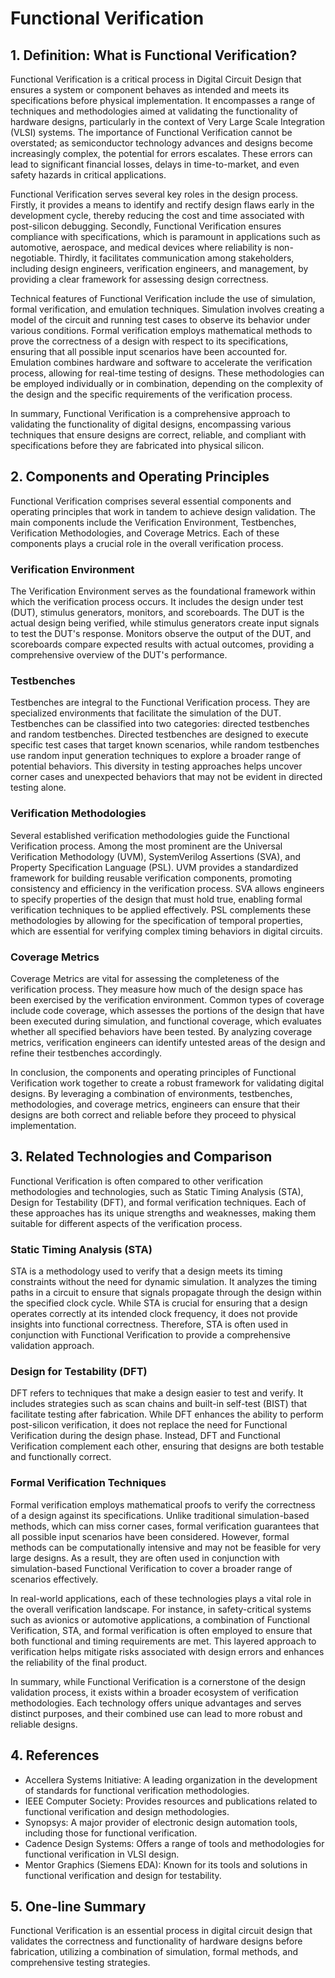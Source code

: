 # Functional Verification

## 1. Definition: What is **Functional Verification**?
Functional Verification is a critical process in Digital Circuit Design that ensures a system or component behaves as intended and meets its specifications before physical implementation. It encompasses a range of techniques and methodologies aimed at validating the functionality of hardware designs, particularly in the context of Very Large Scale Integration (VLSI) systems. The importance of Functional Verification cannot be overstated; as semiconductor technology advances and designs become increasingly complex, the potential for errors escalates. These errors can lead to significant financial losses, delays in time-to-market, and even safety hazards in critical applications.

Functional Verification serves several key roles in the design process. Firstly, it provides a means to identify and rectify design flaws early in the development cycle, thereby reducing the cost and time associated with post-silicon debugging. Secondly, Functional Verification ensures compliance with specifications, which is paramount in applications such as automotive, aerospace, and medical devices where reliability is non-negotiable. Thirdly, it facilitates communication among stakeholders, including design engineers, verification engineers, and management, by providing a clear framework for assessing design correctness.

Technical features of Functional Verification include the use of simulation, formal verification, and emulation techniques. Simulation involves creating a model of the circuit and running test cases to observe its behavior under various conditions. Formal verification employs mathematical methods to prove the correctness of a design with respect to its specifications, ensuring that all possible input scenarios have been accounted for. Emulation combines hardware and software to accelerate the verification process, allowing for real-time testing of designs. These methodologies can be employed individually or in combination, depending on the complexity of the design and the specific requirements of the verification process.

In summary, Functional Verification is a comprehensive approach to validating the functionality of digital designs, encompassing various techniques that ensure designs are correct, reliable, and compliant with specifications before they are fabricated into physical silicon.

## 2. Components and Operating Principles
Functional Verification comprises several essential components and operating principles that work in tandem to achieve design validation. The main components include the Verification Environment, Testbenches, Verification Methodologies, and Coverage Metrics. Each of these components plays a crucial role in the overall verification process.

### Verification Environment
The Verification Environment serves as the foundational framework within which the verification process occurs. It includes the design under test (DUT), stimulus generators, monitors, and scoreboards. The DUT is the actual design being verified, while stimulus generators create input signals to test the DUT's response. Monitors observe the output of the DUT, and scoreboards compare expected results with actual outcomes, providing a comprehensive overview of the DUT's performance.

### Testbenches
Testbenches are integral to the Functional Verification process. They are specialized environments that facilitate the simulation of the DUT. Testbenches can be classified into two categories: directed testbenches and random testbenches. Directed testbenches are designed to execute specific test cases that target known scenarios, while random testbenches use random input generation techniques to explore a broader range of potential behaviors. This diversity in testing approaches helps uncover corner cases and unexpected behaviors that may not be evident in directed testing alone.

### Verification Methodologies
Several established verification methodologies guide the Functional Verification process. Among the most prominent are the Universal Verification Methodology (UVM), SystemVerilog Assertions (SVA), and Property Specification Language (PSL). UVM provides a standardized framework for building reusable verification components, promoting consistency and efficiency in the verification process. SVA allows engineers to specify properties of the design that must hold true, enabling formal verification techniques to be applied effectively. PSL complements these methodologies by allowing for the specification of temporal properties, which are essential for verifying complex timing behaviors in digital circuits.

### Coverage Metrics
Coverage Metrics are vital for assessing the completeness of the verification process. They measure how much of the design space has been exercised by the verification environment. Common types of coverage include code coverage, which assesses the portions of the design that have been executed during simulation, and functional coverage, which evaluates whether all specified behaviors have been tested. By analyzing coverage metrics, verification engineers can identify untested areas of the design and refine their testbenches accordingly.

In conclusion, the components and operating principles of Functional Verification work together to create a robust framework for validating digital designs. By leveraging a combination of environments, testbenches, methodologies, and coverage metrics, engineers can ensure that their designs are both correct and reliable before they proceed to physical implementation.

## 3. Related Technologies and Comparison
Functional Verification is often compared to other verification methodologies and technologies, such as Static Timing Analysis (STA), Design for Testability (DFT), and formal verification techniques. Each of these approaches has its unique strengths and weaknesses, making them suitable for different aspects of the verification process.

### Static Timing Analysis (STA)
STA is a methodology used to verify that a design meets its timing constraints without the need for dynamic simulation. It analyzes the timing paths in a circuit to ensure that signals propagate through the design within the specified clock cycle. While STA is crucial for ensuring that a design operates correctly at its intended clock frequency, it does not provide insights into functional correctness. Therefore, STA is often used in conjunction with Functional Verification to provide a comprehensive validation approach.

### Design for Testability (DFT)
DFT refers to techniques that make a design easier to test and verify. It includes strategies such as scan chains and built-in self-test (BIST) that facilitate testing after fabrication. While DFT enhances the ability to perform post-silicon verification, it does not replace the need for Functional Verification during the design phase. Instead, DFT and Functional Verification complement each other, ensuring that designs are both testable and functionally correct.

### Formal Verification Techniques
Formal verification employs mathematical proofs to verify the correctness of a design against its specifications. Unlike traditional simulation-based methods, which can miss corner cases, formal verification guarantees that all possible input scenarios have been considered. However, formal methods can be computationally intensive and may not be feasible for very large designs. As a result, they are often used in conjunction with simulation-based Functional Verification to cover a broader range of scenarios effectively.

In real-world applications, each of these technologies plays a vital role in the overall verification landscape. For instance, in safety-critical systems such as avionics or automotive applications, a combination of Functional Verification, STA, and formal verification is often employed to ensure that both functional and timing requirements are met. This layered approach to verification helps mitigate risks associated with design errors and enhances the reliability of the final product.

In summary, while Functional Verification is a cornerstone of the design validation process, it exists within a broader ecosystem of verification methodologies. Each technology offers unique advantages and serves distinct purposes, and their combined use can lead to more robust and reliable designs.

## 4. References
- Accellera Systems Initiative: A leading organization in the development of standards for functional verification methodologies.
- IEEE Computer Society: Provides resources and publications related to functional verification and design methodologies.
- Synopsys: A major provider of electronic design automation tools, including those for functional verification.
- Cadence Design Systems: Offers a range of tools and methodologies for functional verification in VLSI design.
- Mentor Graphics (Siemens EDA): Known for its tools and solutions in functional verification and design for testability.

## 5. One-line Summary
Functional Verification is an essential process in digital circuit design that validates the correctness and functionality of hardware designs before fabrication, utilizing a combination of simulation, formal methods, and comprehensive testing strategies.